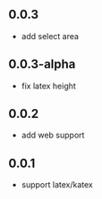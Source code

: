 ## 0.0.3

- add select area

## 0.0.3-alpha

- fix latex height
  
## 0.0.2

- add web support

## 0.0.1

- support latex/katex
